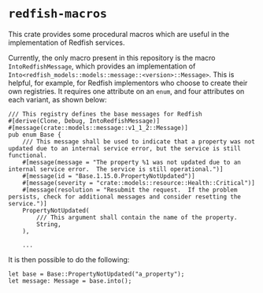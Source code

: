 # `redfish-macros`

This crate provides some procedural macros which are useful in the
implementation of Redfish services.

Currently, the only macro present in this repository is the macro
`IntoRedfishMessage`, which provides an implementation of
`Into<redfish_models::models::message::<version>::Message>`. This is helpful,
for example, for Redfish implementors who choose to create their own
registries. It requires one attribute on an `enum`, and four attributes on each
variant, as shown below:

```
/// This registry defines the base messages for Redfish
#[derive(Clone, Debug, IntoRedfishMessage)]
#[message(crate::models::message::v1_1_2::Message)]
pub enum Base {
    /// This message shall be used to indicate that a property was not updated due to an internal service error, but the service is still functional.
    #[message(message = "The property %1 was not updated due to an internal service error.  The service is still operational.")]
    #[message(id = "Base.1.15.0.PropertyNotUpdated")]
    #[message(severity = "crate::models::resource::Health::Critical")]
    #[message(resolution = "Resubmit the request.  If the problem persists, check for additional messages and consider resetting the service.")]
    PropertyNotUpdated(
        /// This argument shall contain the name of the property.
        String,
    ),

    ...
```

It is then possible to do the following:

```
let base = Base::PropertyNotUpdated("a_property");
let message: Message = base.into();
```
